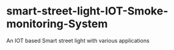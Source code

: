 # smart-street-light-IOT-Smoke-monitoring-System
An IOT based Smart street light with various applications
